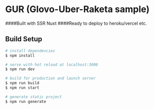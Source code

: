 # GUR (Glovo-Uber-Raketa sample)
####Built with SSR Nuxt
####Ready to deploy to heroku/vercel etc.
## Build Setup

```bash
# install dependencies
$ npm install

# serve with hot reload at localhost:3000
$ npm run dev

# build for production and launch server
$ npm run build
$ npm run start

# generate static project
$ npm run generate
```
